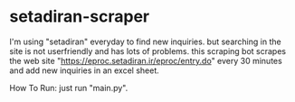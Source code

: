 # setadiran-scraper
I'm using "setadiran" everyday to find new inquiries. but searching in the site is not userfriendly and has lots of problems.
this scraping bot scrapes the web site "https://eproc.setadiran.ir/eproc/entry.do" every 30 minutes and add new inquiries in an excel sheet.

How To Run:
just run "main.py".
